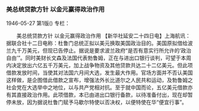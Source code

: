 ### 美总统贷款方针  以金元赢得政治作用

1946-05-27
第1版()
专栏：

　　美总统贷款方针
    以金元赢得政治作用
    【新华社延安二十四日电】上海航讯：据联合社十二日电称：杜鲁门总统正拟以美元换取美国政治目的。美国原拟借给波兰九千万美元，但现已告停止。据说是要求波兰政府“是否有意实行所允许的‘政治自由’”。同时美财长文森及法国代表勃鲁姆，正在与进出口银行谈判，可望于本周内决定放出六亿五千万美元，加上战争物资及其他贷款共达二十二亿美元。但此项借款发放时间，当使其对法国六月间大选，发生最大作用。官场方面并不否认美国这样做，是企图借此借款之宣布，增强法外长比道尔之人民共和运动，及勃鲁姆之社会党在大选举中之地位，以与共产党相对抗。至于就中国而论，五亿美元借款亦有其直接政治作用。此项借款，本已由进出口银行备款，以待准备付出，现在却暂停未放，因为据说杜鲁门赋予马歇尔特使以否决权，以便特使在华“便宜行事”。
